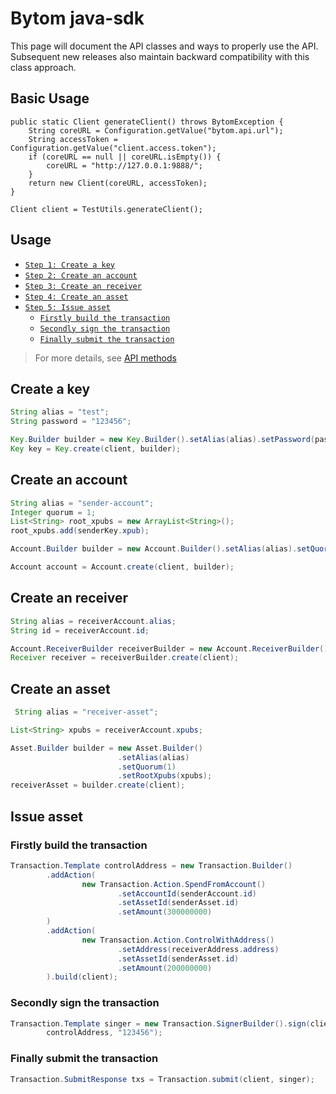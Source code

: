 # Bytom java-sdk

This page will document the API classes and ways to properly use the API.
Subsequent new releases also maintain backward compatibility with this class approach.

## Basic Usage

```
public static Client generateClient() throws BytomException {
    String coreURL = Configuration.getValue("bytom.api.url");
    String accessToken = Configuration.getValue("client.access.token");
    if (coreURL == null || coreURL.isEmpty()) {
        coreURL = "http://127.0.0.1:9888/";
    }
    return new Client(coreURL, accessToken);
}

Client client = TestUtils.generateClient();
```

## Usage

* [`Step 1: Create a key`](#create-a-key)
* [`Step 2: Create an account`](#create-an-account)
* [`Step 3: Create an receiver`](#create-an-receiver)
* [`Step 4: Create an asset`](#create-an-asset)
* [`Step 5: Issue asset`](#issue-asset)
    * [`Firstly build the transaction`](#firstly-build-the-transaction)
    * [`Secondly sign the transaction`](#secondly-sign-the-transaction)
    * [`Finally submit the transaction`](#finally-submit-the-transaction)

> For more details, see [API methods](https://github.com/Bytom/java-sdk/blob/master/doc/index.md#api-methods)

## Create a key

```java
String alias = "test";
String password = "123456";

Key.Builder builder = new Key.Builder().setAlias(alias).setPassword(password);
Key key = Key.create(client, builder);
```

## Create an account

```java
String alias = "sender-account";
Integer quorum = 1;
List<String> root_xpubs = new ArrayList<String>();
root_xpubs.add(senderKey.xpub);

Account.Builder builder = new Account.Builder().setAlias(alias).setQuorum(quorum).setRootXpub(root_xpubs);

Account account = Account.create(client, builder);
```

## Create an receiver

```java
String alias = receiverAccount.alias;
String id = receiverAccount.id;

Account.ReceiverBuilder receiverBuilder = new Account.ReceiverBuilder().setAccountAlias(alias).setAccountId(id);
Receiver receiver = receiverBuilder.create(client);
```

## Create an asset

```java
 String alias = "receiver-asset";

List<String> xpubs = receiverAccount.xpubs;

Asset.Builder builder = new Asset.Builder()
                        .setAlias(alias)
                        .setQuorum(1)
                        .setRootXpubs(xpubs);
receiverAsset = builder.create(client);
```

## Issue asset

### Firstly build the transaction

```java
Transaction.Template controlAddress = new Transaction.Builder()
        .addAction(
                new Transaction.Action.SpendFromAccount()
                        .setAccountId(senderAccount.id)
                        .setAssetId(senderAsset.id)
                        .setAmount(300000000)
        )
        .addAction(
                new Transaction.Action.ControlWithAddress()
                        .setAddress(receiverAddress.address)
                        .setAssetId(senderAsset.id)
                        .setAmount(200000000)
        ).build(client);
```

### Secondly sign the transaction

```java
Transaction.Template singer = new Transaction.SignerBuilder().sign(client,
        controlAddress, "123456");
```

### Finally submit the transaction

```java
Transaction.SubmitResponse txs = Transaction.submit(client, singer);
```
